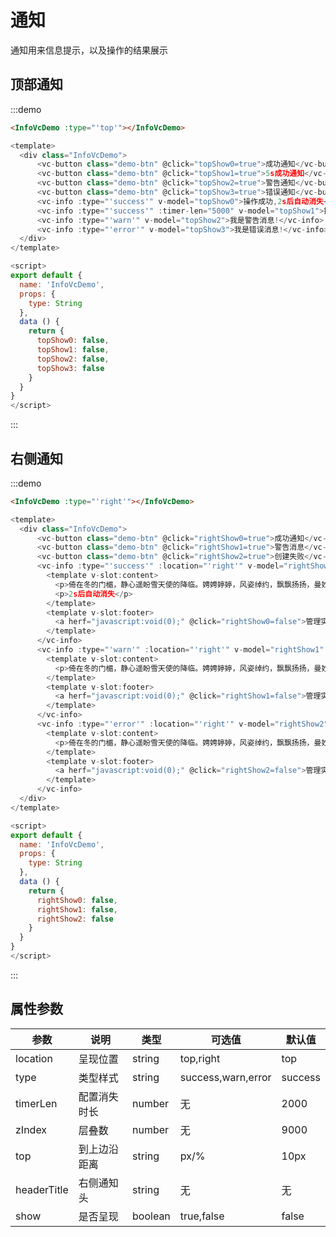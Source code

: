 # 通知

通知用来信息提示，以及操作的结果展示

## 顶部通知

:::demo
```html
<InfoVcDemo :type="'top'"></InfoVcDemo>
```
```javascript
<template>
  <div class="InfoVcDemo">
      <vc-button class="demo-btn" @click="topShow0=true">成功通知</vc-button>
      <vc-button class="demo-btn" @click="topShow1=true">5s成功通知</vc-button>
      <vc-button class="demo-btn" @click="topShow2=true">警告通知</vc-button>
      <vc-button class="demo-btn" @click="topShow3=true">错误通知</vc-button>
      <vc-info :type="'success'" v-model="topShow0">操作成功,2s后自动消失</vc-info>
      <vc-info :type="'success'" :timer-len="5000" v-model="topShow1">操作成功,5s后自动消失</vc-info>
      <vc-info :type="'warn'" v-model="topShow2">我是警告消息!</vc-info>
      <vc-info :type="'error'" v-model="topShow3">我是错误消息!</vc-info>
  </div>
</template>

<script>
export default {
  name: 'InfoVcDemo',
  props: {
    type: String
  },
  data () {
    return {
      topShow0: false,
      topShow1: false,
      topShow2: false,
      topShow3: false
    }
  }
}
</script>
```
:::

## 右侧通知

:::demo
```html
<InfoVcDemo :type="'right'"></InfoVcDemo>
```
```javascript
<template>
  <div class="InfoVcDemo">
      <vc-button class="demo-btn" @click="rightShow0=true">成功通知</vc-button>
      <vc-button class="demo-btn" @click="rightShow1=true">警告消息</vc-button>
      <vc-button class="demo-btn" @click="rightShow2=true">创建失败</vc-button>
      <vc-info :type="'success'" :location="'right'" v-model="rightShow0" :header-title="'创建成功'">
        <template v-slot:content>
          <p>倚在冬的门楣，静心遥盼雪天使的降临。娉娉婷婷，风姿绰约，飘飘扬扬，曼妙万千,新特性之一是可以使 HTML 事件触发浏览器中的行为...</p>
          <p>2s后自动消失</p>
        </template>
        <template v-slot:footer>
          <a herf="javascript:void(0);" @click="rightShow0=false">管理实例</a>
        </template>
      </vc-info>
      <vc-info :type="'warn'" :location="'right'" v-model="rightShow1" :header-title="'警告消息'">
        <template v-slot:content>
          <p>倚在冬的门楣，静心遥盼雪天使的降临。娉娉婷婷，风姿绰约，飘飘扬扬，曼妙万千,新特性之一是可以使 HTML 事件触发浏览器中的行为...</p>
        </template>
        <template v-slot:footer>
          <a herf="javascript:void(0);" @click="rightShow1=false">管理实例</a>
        </template>
      </vc-info>
      <vc-info :type="'error'" :location="'right'" v-model="rightShow2" :header-title="'创建失败'">
        <template v-slot:content>
          <p>倚在冬的门楣，静心遥盼雪天使的降临。娉娉婷婷，风姿绰约，飘飘扬扬，曼妙万千,新特性之一是可以使 HTML 事件触发浏览器中的行为...</p>
        </template>
        <template v-slot:footer>
          <a herf="javascript:void(0);" @click="rightShow2=false">管理实例</a>
        </template>
      </vc-info>
  </div>
</template>

<script>
export default {
  name: 'InfoVcDemo',
  props: {
    type: String
  },
  data () {
    return {
      rightShow0: false,
      rightShow1: false,
      rightShow2: false
    }
  }
}
</script>
```
:::

## 属性参数

| 参数 | 说明 |	类型 |	可选值 |	默认值 |
|---|---|---|---|---|
| location | 呈现位置 | string | top,right | top |
| type | 类型样式 | string | success,warn,error | success |
| timerLen | 配置消失时长 | number | 无 | 2000 |
| zIndex | 层叠数 | number | 无 | 9000 |
| top | 到上边沿距离 | string | px/% | 10px |
| headerTitle | 右侧通知头 | string | 无 | 无 |
| show | 是否呈现 | boolean | true,false | false |



